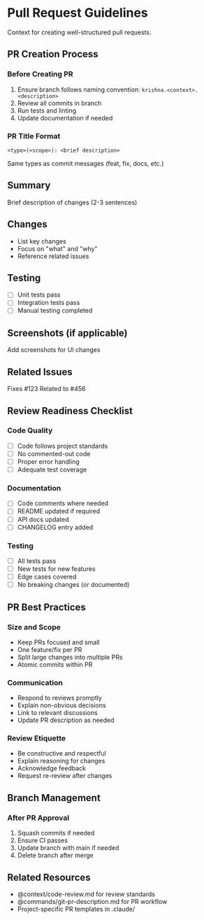 # Pull Request Guidelines

Context for creating well-structured pull requests.

## PR Creation Process

### Before Creating PR

1. Ensure branch follows naming convention: `krishna.<context>.<description>`
2. Review all commits in branch
3. Run tests and linting
4. Update documentation if needed

### PR Title Format

```
<type>(<scope>): <brief description>
```

Same types as commit messages (feat, fix, docs, etc.)

<pr-description-template>

## Summary

Brief description of changes (2-3 sentences)

## Changes

- List key changes
- Focus on "what" and "why"
- Reference related issues

## Testing

- [ ] Unit tests pass
- [ ] Integration tests pass
- [ ] Manual testing completed

## Screenshots (if applicable)

Add screenshots for UI changes

## Related Issues

Fixes #123
Related to #456

</pr-description-template>

## Review Readiness Checklist

### Code Quality

- [ ] Code follows project standards
- [ ] No commented-out code
- [ ] Proper error handling
- [ ] Adequate test coverage

### Documentation

- [ ] Code comments where needed
- [ ] README updated if required
- [ ] API docs updated
- [ ] CHANGELOG entry added

### Testing

- [ ] All tests pass
- [ ] New tests for new features
- [ ] Edge cases covered
- [ ] No breaking changes (or documented)

## PR Best Practices

### Size and Scope

- Keep PRs focused and small
- One feature/fix per PR
- Split large changes into multiple PRs
- Atomic commits within PR

### Communication

- Respond to reviews promptly
- Explain non-obvious decisions
- Link to relevant discussions
- Update PR description as needed

### Review Etiquette

- Be constructive and respectful
- Explain reasoning for changes
- Acknowledge feedback
- Request re-review after changes

## Branch Management

### After PR Approval

1. Squash commits if needed
2. Ensure CI passes
3. Update branch with main if needed
4. Delete branch after merge

## Related Resources

- @context/code-review.md for review standards
- @commands/git-pr-description.md for PR workflow
- Project-specific PR templates in .claude/

